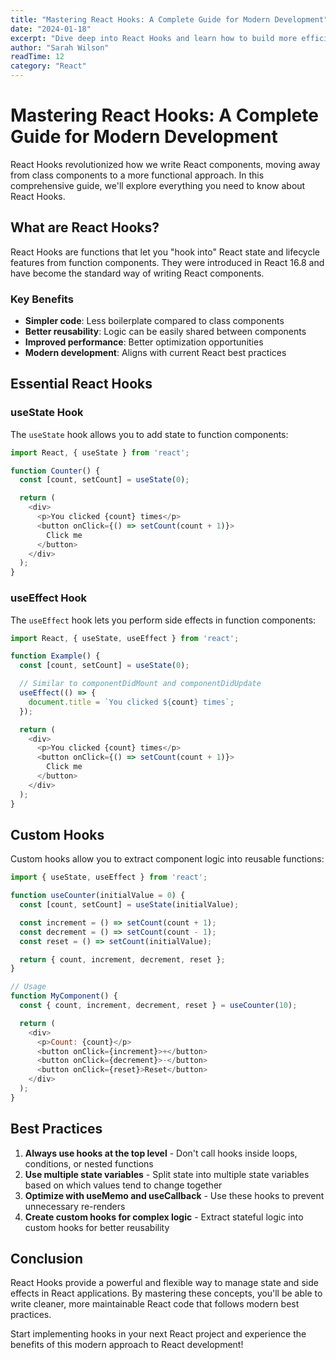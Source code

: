 ```yaml
---
title: "Mastering React Hooks: A Complete Guide for Modern Development"
date: "2024-01-18"
excerpt: "Dive deep into React Hooks and learn how to build more efficient and cleaner React applications with useState, useEffect, and custom hooks."
author: "Sarah Wilson"
readTime: 12
category: "React"
---
```


# Mastering React Hooks: A Complete Guide for Modern Development

React Hooks revolutionized how we write React components, moving away from class components to a more functional approach. In this comprehensive guide, we'll explore everything you need to know about React Hooks.

## What are React Hooks?

React Hooks are functions that let you "hook into" React state and lifecycle features from function components. They were introduced in React 16.8 and have become the standard way of writing React components.

### Key Benefits

- **Simpler code**: Less boilerplate compared to class components
- **Better reusability**: Logic can be easily shared between components
- **Improved performance**: Better optimization opportunities
- **Modern development**: Aligns with current React best practices

## Essential React Hooks

### useState Hook

The `useState` hook allows you to add state to function components:

```javascript
import React, { useState } from 'react';

function Counter() {
  const [count, setCount] = useState(0);

  return (
    <div>
      <p>You clicked {count} times</p>
      <button onClick={() => setCount(count + 1)}>
        Click me
      </button>
    </div>
  );
}
```

### useEffect Hook

The `useEffect` hook lets you perform side effects in function components:

```javascript
import React, { useState, useEffect } from 'react';

function Example() {
  const [count, setCount] = useState(0);

  // Similar to componentDidMount and componentDidUpdate
  useEffect(() => {
    document.title = `You clicked ${count} times`;
  });

  return (
    <div>
      <p>You clicked {count} times</p>
      <button onClick={() => setCount(count + 1)}>
        Click me
      </button>
    </div>
  );
}
```

## Custom Hooks

Custom hooks allow you to extract component logic into reusable functions:

```javascript
import { useState, useEffect } from 'react';

function useCounter(initialValue = 0) {
  const [count, setCount] = useState(initialValue);

  const increment = () => setCount(count + 1);
  const decrement = () => setCount(count - 1);
  const reset = () => setCount(initialValue);

  return { count, increment, decrement, reset };
}

// Usage
function MyComponent() {
  const { count, increment, decrement, reset } = useCounter(10);

  return (
    <div>
      <p>Count: {count}</p>
      <button onClick={increment}>+</button>
      <button onClick={decrement}>-</button>
      <button onClick={reset}>Reset</button>
    </div>
  );
}
```

## Best Practices

1. **Always use hooks at the top level** - Don't call hooks inside loops, conditions, or nested functions
2. **Use multiple state variables** - Split state into multiple state variables based on which values tend to change together
3. **Optimize with useMemo and useCallback** - Use these hooks to prevent unnecessary re-renders
4. **Create custom hooks for complex logic** - Extract stateful logic into custom hooks for better reusability

## Conclusion

React Hooks provide a powerful and flexible way to manage state and side effects in React applications. By mastering these concepts, you'll be able to write cleaner, more maintainable React code that follows modern best practices.

Start implementing hooks in your next React project and experience the benefits of this modern approach to React development!